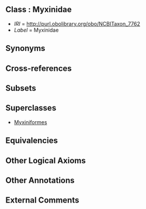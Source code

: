 
## Class : Myxinidae

 * *IRI* = http://purl.obolibrary.org/obo/NCBITaxon_7762
 * *Label* = Myxinidae

## Synonyms


## Cross-references


## Subsets


## Superclasses

 * [Myxiniformes](../../NCBITaxon/61/NCBITaxon_7761.md)

## Equivalencies


## Other Logical Axioms


## Other Annotations


## External Comments

